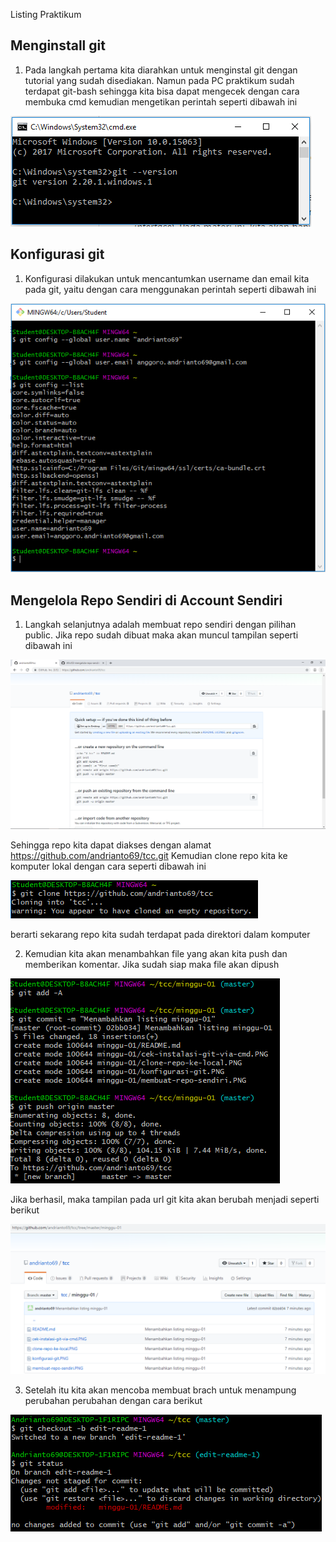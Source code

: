 Listing Praktikum

## Menginstall git

1. Pada langkah pertama kita diarahkan untuk menginstal git dengan tutorial yang sudah disediakan. Namun pada PC praktikum sudah terdapat git-bash sehingga kita bisa dapat mengecek dengan cara membuka cmd kemudian mengetikan perintah seperti dibawah ini


![Gambar langkah 1](cek-instalasi-git-via-cmd.PNG)

## Konfigurasi git

1. Konfigurasi dilakukan untuk mencantumkan username dan email kita pada git, yaitu dengan cara menggunakan perintah seperti dibawah ini


![Gambar langkah 2](konfigurasi-git.PNG)

## Mengelola Repo Sendiri di Account Sendiri

1. Langkah selanjutnya adalah membuat repo sendiri dengan pilihan public. Jika repo sudah dibuat maka akan muncul tampilan seperti dibawah ini

![Gambar langkah 3.1](membuat-repo-sendiri.PNG)

Sehingga repo kita dapat diakses dengan alamat https://github.com/andrianto69/tcc.git
Kemudian clone repo kita ke komputer lokal dengan cara seperti dibawah ini

![Gambar langkah 3.2](clone-repo-ke-local.PNG)

berarti sekarang repo kita sudah terdapat pada direktori dalam komputer

2. Kemudian kita akan menambahkan file yang akan kita push dan memberikan komentar. Jika sudah siap maka file akan dipush

![Gambar langkah 4.1](push-github.PNG)

Jika berhasil, maka tampilan pada url git kita akan berubah menjadi seperti berikut

![Gambar langkah 4.2](tampilan-sesudah-push.PNG)

3. Setelah itu kita akan mencoba membuat brach untuk menampung perubahan perubahan dengan cara berikut

![Gambar langkah 4.2](branch-file.png)

